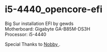 # i5-4440_opencore-efi
Big Sur installation EFI by gewds <br>
Motherboard: Gigabyte GA-B85M-DS3H <br>
Processor: i5-4440 <br>


Special Thanks to <a href="https://www.reddit.com/user/Nobbylobo">Nobby </a>.
